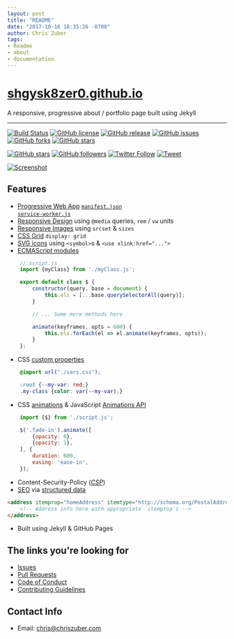 ```yaml
---
layout: post
title: "README"
date: "2017-10-16 18:35:26 -0700"
author: Chris Zuber
tags:
- Readme
- about
- documentation
---
```

# [shgysk8zer0.github.io](https://shgysk8zer0.github.io)

A responsive, progressive about / portfolio page built using Jekyll

- - -
[![Build Status](https://travis-ci.org/shgysk8zer0/shgysk8zer0.github.io.svg?branch=master)](https://travis-ci.org/shgysk8zer0/shgysk8zer0.github.io)
[![GitHub license](https://img.shields.io/badge/license-AGPL-blue.svg)](https://raw.githubusercontent.com/shgysk8zer0/shgysk8zer0.github.io/master/LICENSE)
[![GitHub release](https://img.shields.io/github/release/shgysk8zer0/shgysk8zer0.github.io.svg)](https://github.com/shgysk8zer0/shgysk8zer0.github.io/releases)
[![GitHub issues](https://img.shields.io/github/issues/shgysk8zer0/shgysk8zer0.github.io.svg)](https://github.com/shgysk8zer0/shgysk8zer0.github.io/issues)
[![GitHub forks](https://img.shields.io/github/forks/shgysk8zer0/shgysk8zer0.github.io.svg)](https://github.com/shgysk8zer0/shgysk8zer0.github.io/network)
[![GitHub stars](https://img.shields.io/github/stars/shgysk8zer0/shgysk8zer0.github.io.svg)](https://github.com/shgysk8zer0/shgysk8zer0.github.io/stargazers)

[![GitHub stars](https://img.shields.io/github/stars/shgysk8zer0/shgysk8zer0.github.io.svg?style=social&label=Star)](https://github.com/shgysk8zer0/shgysk8zer0.github.io#fork-destination-box)
[![GitHub followers](https://img.shields.io/github/followers/shgysk8zer0.svg?style=social&label=Follow)](https://github.com/shgysk8zer0)
[![Twitter Follow](https://img.shields.io/twitter/follow/shgysk8zer0.svg?style=social&label=Follow)](https://twitter.com/shgysk8zer0)
[![Tweet](https://img.shields.io/twitter/url/https/github.com/shgysk8zer0/shgysk8zer0.github.io.svg?style=social)](https://twitter.com/intent/tweet?text=Wow:&url=%5Bobject%20Object%5D)

[![Screenshot](https://i.imgur.com/Ers0Xql.png)](https://shgysk8zer0.github.io)

## Features
- [Progressive Web App](https://developer.mozilla.org/en-US/Apps/Progressive)
[`manifest.json`](https://github.com/shgysk8zer0/shgysk8zer0.github.io/manifest.json)  
[`service-worker.js`](https://github.com/shgysk8zer0/shgysk8zer0.github.io/service-worker.js)
- [Responsive Design](https://developer.mozilla.org/en-US/Apps/Progressive/Responsive) using `@media` queries, `rem` / `vw` units
- [Responsive Images](https://developer.mozilla.org/en-US/docs/Learn/HTML/Multimedia_and_embedding/Responsive_images)
using `srcset` & `sizes`
- [CSS Grid](https://developer.mozilla.org/en-US/docs/Web/CSS/CSS_Grid_Layout)
`display: grid`
- [SVG icons](https://css-tricks.com/svg-sprites-use-better-icon-fonts/) using
`<symbol>`s & `<use xlink:href="...">`
- [ECMAScript modules](https://hacks.mozilla.org/2015/08/es6-in-depth-modules/)
```javascript
	// script.js
	import {myClass} from './myClass.js';

	export default class $ {
		constructor(query, base = document) {
			this.els = [...base.querySelectorAll(query)];
		}

		// ... Some more methods here

		animate(keyframes, opts = 600) {
			this.els.forEach(el => el.animate(keyframes, opts));
		}
	};
```

- CSS [custom properties](https://developer.mozilla.org/en-US/docs/Web/CSS/--*)
```css
	@import url("./vars.css");

	:root {--my-var: red;}
	.my-class {color: var(--my-var);}
```
- CSS [animations](https://developer.mozilla.org/en-US/docs/Web/CSS/CSS_Animations)
& JavaScript [Animations API](https://developer.mozilla.org/en-US/docs/Web/API/Element/animate)
```javascript
	import {$} from './script.js';

	$('.fade-in').animate([
		{opacity: 0},
		{opacity: 1},
	], {
		duration: 600,
		easing: 'ease-in',
	});
```
- Content-Security-Policy ([*CSP*](https://developer.mozilla.org/en-US/docs/Web/HTTP/Headers/Content-Security-Policy))
- [SEO](https://search.google.com/structured-data/testing-tool#url=https%3A%2F%2Fshgysk8zer0.github.io)
via [structured data](https://schema.org/)

```html
<address itemprop="homeAddress" itemtype="http://schema.org/PostalAddress" itemscope>
	<!-- Address info here with appropriate `itemprop`s -->
</address>
```
- Built using Jekyll & GitHub Pages

## The links you're looking for
- [Issues](https://github.com/shgysk8zer0/shgysk8zer0.github.io/issues)
- [Pull Requests](https://github.com/shgysk8zer0/shgysk8zer0.github.io/pulls)
- [Code of Conduct](./docs/CODE_OF_CONDUCT.md)
- [Contributing Guidelines](./docs/CONTRIBUTING.md)

## Contact Info
- Email: [chris@chriszuber.com](mailto:chris@chriszuber.com)
